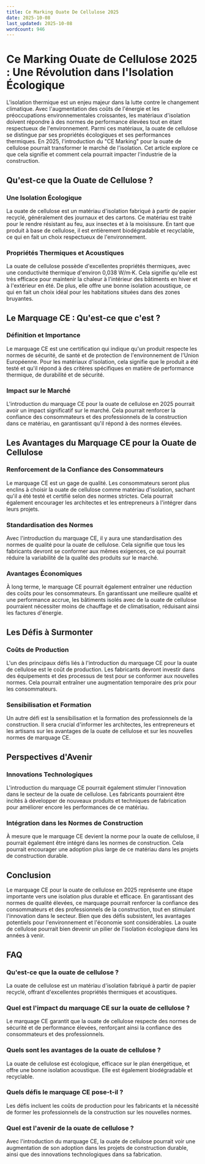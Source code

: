 ```yaml
---
title: Ce Marking Ouate De Cellulose 2025
date: 2025-10-08
last_updated: 2025-10-08
wordcount: 946
---
```


# Ce Marking Ouate de Cellulose 2025 : Une Révolution dans l'Isolation Écologique

L'isolation thermique est un enjeu majeur dans la lutte contre le changement climatique. Avec l'augmentation des coûts de l'énergie et les préoccupations environnementales croissantes, les matériaux d'isolation doivent répondre à des normes de performance élevées tout en étant respectueux de l'environnement. Parmi ces matériaux, la ouate de cellulose se distingue par ses propriétés écologiques et ses performances thermiques. En 2025, l'introduction du "CE Marking" pour la ouate de cellulose pourrait transformer le marché de l'isolation. Cet article explore ce que cela signifie et comment cela pourrait impacter l'industrie de la construction.

## Qu'est-ce que la Ouate de Cellulose ?

### Une Isolation Écologique

La ouate de cellulose est un matériau d'isolation fabriqué à partir de papier recyclé, généralement des journaux et des cartons. Ce matériau est traité pour le rendre résistant au feu, aux insectes et à la moisissure. En tant que produit à base de cellulose, il est entièrement biodégradable et recyclable, ce qui en fait un choix respectueux de l'environnement.

### Propriétés Thermiques et Acoustiques

La ouate de cellulose possède d'excellentes propriétés thermiques, avec une conductivité thermique d'environ 0,038 W/m·K. Cela signifie qu'elle est très efficace pour maintenir la chaleur à l'intérieur des bâtiments en hiver et à l'extérieur en été. De plus, elle offre une bonne isolation acoustique, ce qui en fait un choix idéal pour les habitations situées dans des zones bruyantes.

## Le Marquage CE : Qu'est-ce que c'est ?

### Définition et Importance

Le marquage CE est une certification qui indique qu'un produit respecte les normes de sécurité, de santé et de protection de l'environnement de l'Union Européenne. Pour les matériaux d'isolation, cela signifie que le produit a été testé et qu'il répond à des critères spécifiques en matière de performance thermique, de durabilité et de sécurité.

### Impact sur le Marché

L'introduction du marquage CE pour la ouate de cellulose en 2025 pourrait avoir un impact significatif sur le marché. Cela pourrait renforcer la confiance des consommateurs et des professionnels de la construction dans ce matériau, en garantissant qu'il répond à des normes élevées.

## Les Avantages du Marquage CE pour la Ouate de Cellulose

### Renforcement de la Confiance des Consommateurs

Le marquage CE est un gage de qualité. Les consommateurs seront plus enclins à choisir la ouate de cellulose comme matériau d'isolation, sachant qu'il a été testé et certifié selon des normes strictes. Cela pourrait également encourager les architectes et les entrepreneurs à l'intégrer dans leurs projets.

### Standardisation des Normes

Avec l'introduction du marquage CE, il y aura une standardisation des normes de qualité pour la ouate de cellulose. Cela signifie que tous les fabricants devront se conformer aux mêmes exigences, ce qui pourrait réduire la variabilité de la qualité des produits sur le marché.

### Avantages Économiques

À long terme, le marquage CE pourrait également entraîner une réduction des coûts pour les consommateurs. En garantissant une meilleure qualité et une performance accrue, les bâtiments isolés avec de la ouate de cellulose pourraient nécessiter moins de chauffage et de climatisation, réduisant ainsi les factures d'énergie.

## Les Défis à Surmonter

### Coûts de Production

L'un des principaux défis liés à l'introduction du marquage CE pour la ouate de cellulose est le coût de production. Les fabricants devront investir dans des équipements et des processus de test pour se conformer aux nouvelles normes. Cela pourrait entraîner une augmentation temporaire des prix pour les consommateurs.

### Sensibilisation et Formation

Un autre défi est la sensibilisation et la formation des professionnels de la construction. Il sera crucial d'informer les architectes, les entrepreneurs et les artisans sur les avantages de la ouate de cellulose et sur les nouvelles normes de marquage CE.

## Perspectives d'Avenir

### Innovations Technologiques

L'introduction du marquage CE pourrait également stimuler l'innovation dans le secteur de la ouate de cellulose. Les fabricants pourraient être incités à développer de nouveaux produits et techniques de fabrication pour améliorer encore les performances de ce matériau.

### Intégration dans les Normes de Construction

À mesure que le marquage CE devient la norme pour la ouate de cellulose, il pourrait également être intégré dans les normes de construction. Cela pourrait encourager une adoption plus large de ce matériau dans les projets de construction durable.

## Conclusion

Le marquage CE pour la ouate de cellulose en 2025 représente une étape importante vers une isolation plus durable et efficace. En garantissant des normes de qualité élevées, ce marquage pourrait renforcer la confiance des consommateurs et des professionnels de la construction, tout en stimulant l'innovation dans le secteur. Bien que des défis subsistent, les avantages potentiels pour l'environnement et l'économie sont considérables. La ouate de cellulose pourrait bien devenir un pilier de l'isolation écologique dans les années à venir.

## FAQ

### Qu'est-ce que la ouate de cellulose ?

La ouate de cellulose est un matériau d'isolation fabriqué à partir de papier recyclé, offrant d'excellentes propriétés thermiques et acoustiques.

### Quel est l'impact du marquage CE sur la ouate de cellulose ?

Le marquage CE garantit que la ouate de cellulose respecte des normes de sécurité et de performance élevées, renforçant ainsi la confiance des consommateurs et des professionnels.

### Quels sont les avantages de la ouate de cellulose ?

La ouate de cellulose est écologique, efficace sur le plan énergétique, et offre une bonne isolation acoustique. Elle est également biodégradable et recyclable.

### Quels défis le marquage CE pose-t-il ?

Les défis incluent les coûts de production pour les fabricants et la nécessité de former les professionnels de la construction sur les nouvelles normes.

### Quel est l'avenir de la ouate de cellulose ?

Avec l'introduction du marquage CE, la ouate de cellulose pourrait voir une augmentation de son adoption dans les projets de construction durable, ainsi que des innovations technologiques dans sa fabrication.